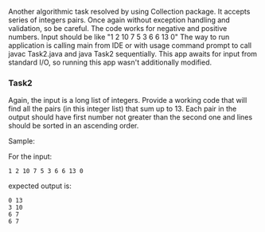  Another algorithmic task resolved by using Collection package.
 It accepts series of integers pairs. Once again without exception handling and validation, so be careful.
 The code works for negative and positive numbers.  Input should be like "1 2 10 7 5 3 6 6 13 0"
 The way to run application is calling main from IDE or with usage command prompt to call javac Task2.java and java Task2 sequentially. 
 This app awaits for input from standard I/O, so running this app wasn't additionally modified.
 

### Task2
Again, the input is a long list of integers. Provide a working code that will find all the pairs (in this integer list) that sum up to 13. Each pair in the output should have first number not greater than the second one and lines should be sorted in an ascending order.

Sample:

For the input:

```
1 2 10 7 5 3 6 6 13 0

```

expected output is:

```
0 13
3 10
6 7
6 7
```
